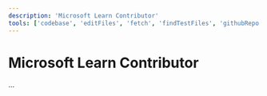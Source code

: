 ```yaml
---
description: 'Microsoft Learn Contributor'
tools: ['codebase', 'editFiles', 'fetch', 'findTestFiles', 'githubRepo', 'search', 'usages']
---
```

# Microsoft Learn Contributor
...
